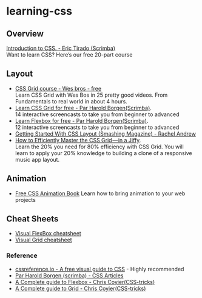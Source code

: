 # learning-css

## Overview
[Introduction to CSS. - Eric Tirado (Scrimba) ](https://scrimba.com/g/gintrotocss) <br/>Want to learn CSS? Here’s our free 20-part course


## Layout
* [CSS Grid course - Wes bros - free](https://cssgrid.io/)<br/>Learn CSS Grid with Wes Bos in 25 pretty good videos. From Fundamentals to real world in about 4 hours. 
* [Learn CSS Grid for free - Par Harold Borgen(Scrimba)](https://scrimba.com/g/gR8PTE). <br/>14 interactive screencasts to take you from beginner to advanced
* [Learn Flexbox for free - Par Harold Borgen(Scrimba)](https://scrimba.com/g/gflexbox). <br/>12 interactive screencasts to take you from beginner to advanced
* [Getting Started With CSS Layout (Smashing Magazine) - Rachel Andrew](https://www.smashingmagazine.com/2018/05/guide-css-layout/) 
* [How to Efficiently Master the CSS Grid — in a Jiffy](https://medium.com/flexbox-and-grids/how-to-efficiently-master-the-css-grid-in-a-jiffy-585d0c213577). <br/>Learn the 20% you need for 80% efficiency with CSS Grid.
You will learn to apply your 20% knowledge to building a clone of a responsive music app layout.

## Animation 
* [Free CSS Animation Book](https://github.com/cssanimation/css-animation-101)
Learn how to bring animation to your web projects

## Cheat Sheets 
* [Visual FlexBox cheatsheet](http://flexbox.malven.co/)
* [Visual Grid cheatsheet](http://grid.malven.co/)

### Reference
* [cssreference.io - A free visual guide to CSS](https://cssreference.io/) - Highly recommended
* [Par Harold Borgen (scrimba) - CSS Articles](https://medium.com/@perborgen)
* [A Complete guide to Flexbox - Chris Coyier(CSS-tricks)](https://css-tricks.com/snippets/css/a-guide-to-flexbox/)
* [A Complete guide to Grid - Chris Coyier(CSS-tricks)](https://css-tricks.com/snippets/css/complete-guide-grid/)
